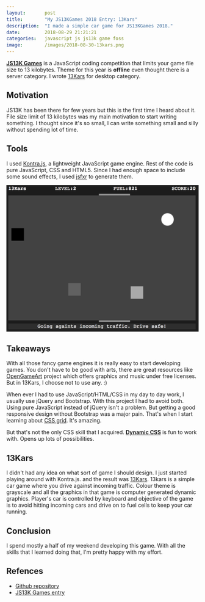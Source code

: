 ```yaml
---
layout:       post
title:        "My JS13KGames 2018 Entry: 13Kars"
description:  "I made a simple car game for JS13KGames 2018."
date:         2018-08-29 21:21:21
categories:   javascript js js13k game foss
image:        /images/2018-08-30-13kars.png
---
```

**[JS13K Games][js13k]** is a JavaScript coding competition that limits your
game file size to 13 kilobytes. Theme for this year is **offline** even thought
there is a server category. I wrote [13Kars][13kars] for desktop category.

## Motivation
JS13K has been there for few years but this is the first time I heard about it.
File size limit of 13 kilobytes was my main motivation to start writing
something. I thought since it's so small, I can write something small and silly
without spending lot of time.

## Tools
I used [Kontra.js][kontra], a lightweight JavaScript game engine. Rest of the
code is pure JavaScript, CSS and HTML5. Since I had enough space to include
some sound effects, I used [jsfxr][jsfxr] to generate them.

[![13Kars](/images/2018-08-30-13kars.png "13Kars")][13kars]

## Takeaways
With all those fancy game engines it is really easy to start developing games.
You don't have to be good with arts, there are great resources like
[OpenGameArt][opengameart] project which offers graphics and music under free
licenses. But in 13Kars, I choose not to use any. :)

When ever I had to use JavaScript/HTML/CSS in my day to day work, I usually use
jQuery and Bootstrap. With this project I had to avoid both. Using pure
JavaScript instead of jQuery isn't a problem. But getting a good responsive
design without Bootstrap was a major pain. That's when I start learning about
[CSS grid][css-grid]. It's amazing.

But that's not the only CSS skill that I acquired.
**[Dynamic CSS][dynamic-css]** is fun to work with. Opens up lots of
possibilities.

## 13Kars
I didn't had any idea on what sort of game I should design. I just started
playing around with Kontra.js. and the result was [13Kars][13kars]. 13kars is a
simple car game where you drive against incoming traffic. Colour theme is
grayscale and all the graphics in that game is computer generated dynamic
graphics. Player's car is controlled by keyboard and objective of the game is
to avoid hitting incoming cars and drive on to fuel cells to keep your car
running.

## Conclusion
I spend mostly a half of my weekend developing this game. With all the skills
that I learned doing that, I'm pretty happy with my effort.

## Refences
* [Github repository][github-13kars]
* [JS13K Games entry][js13k-13kars]

[js13k]:         https://2018.js13kgames.com/
[13kars]:        https://13kars.fq.nz/
[kontra]:        https://straker.github.io/kontra/
[jsfxr]:         http://github.grumdrig.com/jsfxr/
[opengameart]:   https://opengameart.org/
[css-grid]:      https://css-tricks.com/snippets/css/complete-guide-grid/
[dynamic-css]:   https://css-tricks.com/making-custom-properties-css-variables-dynamic/
[github-13kars]: https://github.com/kesara/13kars/
[js13k-13kars]:  https://2018.js13kgames.com/entries/13kars
